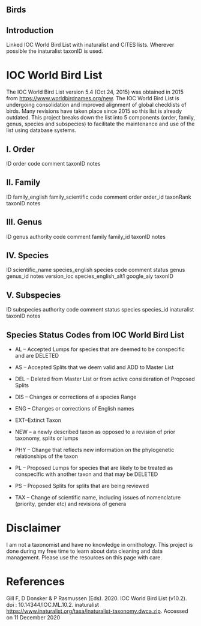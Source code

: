 ## Birds
## Introduction
Linked IOC World Bird List with inaturalist and CITES lists. Wherever possible the inaturalist taxonID is used.

# IOC World Bird List
The IOC World Bird List version 5.4 (Oct 24, 2015) was obtained in 2015 from https://www.worldbirdnames.org/new. The IOC World Bird List is undergoing consolidation and improved alignment of  global checklists of birds. Many revisions have taken place since 2015 so this list is already outdated. This project breaks down the list into 5 components (order, family, genus, species and subspecies) to facilitate the maintenance and use of the list using database systems.


## I. Order
ID
order
code
comment
taxonID
notes

## II. Family
ID
family_english
family_scientific
code
comment
order
order_id
taxonRank
taxonID
notes

## III. Genus
ID
genus
authority
code
comment
family
family_id
taxonID
notes

## IV. Species
ID
scientific_name
species_english
species
code
comment
status
genus
genus_id
notes
version_ioc
species_english_alt1
google_aiy
taxonID

## V. Subspecies
ID
subspecies
authority
code
comment
status
species
species_id
inaturalist
taxonID
notes

## Species Status Codes from IOC World Bird List

- AL – Accepted Lumps for species that are deemed to be conspecific and are DELETED

- AS – Accepted Splits that we deem valid and ADD to Master List

- DEL – Deleted from Master List or from active consideration of Proposed Splits

- DIS – Changes or corrections of a species Range

- ENG – Changes or corrections of English names

- EXT–Extinct Taxon

- NEW – a newly described taxon as opposed to a revision of prior taxonomy, splits or lumps

- PHY – Change that reflects new information on the phylogenetic relationships of the taxon

- PL – Proposed Lumps for species that are likely to be treated as conspecific with another taxon and that may be DELETED

- PS – Proposed Splits for splits that are being reviewed

- TAX – Change of scientific name, including issues of nomenclature (priority, gender etc) and revisions of genera


# Disclaimer
I am not a taxonomist and have no knowledge in ornithology. This project is done during my free time to learn about data cleaning and data management. Please use the resources on this page with care.

# References
Gill F, D Donsker & P Rasmussen  (Eds). 2020. IOC World Bird List (v10.2). doi :  10.14344/IOC.ML.10.2. 
inaturalist https://www.inaturalist.org/taxa/inaturalist-taxonomy.dwca.zip. Accessed on 11 December 2020